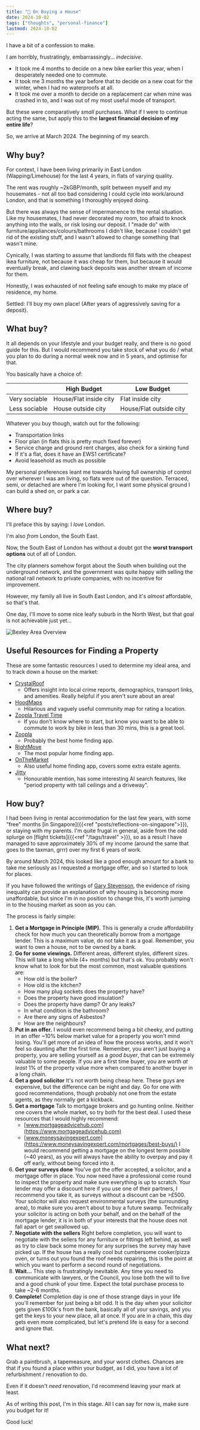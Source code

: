 ```yaml
---
title: "🏡 On Buying a House"
date: 2024-10-02
tags: ["thoughts", "personal-finance"]
lastmod: 2024-10-02
---
```


I have a bit of a confession to make.

I am horribly, frustratingly, embarrassingly... _indecisive_.

- It took me 4 months to decide on a new bike earlier this year, when I desperately needed one to commute.
- It took me 3 months the year before that to decide on a new coat for the winter, when I had no waterproofs at all.
- It took me over a month to decide on a replacement car when mine was crashed in to, and I was out of my most useful mode of transport.

But these were comparatively _small_ purchases.
What if I were to continue acting the same, but apply this to the **largest financial decision of my entire life**?

So, we arrive at March 2024.
The beginning of my search.

## Why buy?

For context, I have been living primarily in East London (Wapping/Limehouse) for the last 4 years, in flats of varying quality.

The rent was roughly ~2kGBP/month, split between myself and my housemates - not all too bad considering I could cycle into work/around London, and that is something I thoroughly enjoyed doing.

But there was always the sense of impermanence to the rental situation.
Like my housemates, I had never decorated my room, too afraid to knock anything into the walls, or risk losing our deposit.
I "made do" with furniture/appliances/colours/bathrooms I didn't like, because I couldn't get rid of the existing stuff, and I wasn't allowed to change something that wasn't mine.

Cynically, I was starting to assume that landlords fill flats with the cheapest ikea furniture, not because it was cheap for them, but because it would eventually break, and clawing back deposits was another stream of income for them.

Honestly, I was exhausted of not feeling safe enough to make my place of residence, my home.

Settled: I'll buy my own place! (After years of aggressively saving for a deposit).

## What buy?

It all depends on your lifestyle and your budget really, and there is no good guide for this.
But I would recommend you take stock of what you do / what you plan to do during a normal week now and in 5 years, and optimise for that.

You basically have a choice of:

|               | High Budget            | Low Budget              |
| ------------- | ---------------------- | ----------------------- |
| Very sociable | House/Flat inside city | Flat inside city        |
| Less sociable | House outside city     | House/Flat outside city |

Whatever you buy though, watch out for the following:

- Transportation links
- Floor plan (in flats this is pretty much fixed forever)
- Service charge and ground rent charges, also check for a sinking fund
- If it's a flat, does it have an EWS1 certificate?
- Avoid leasehold as much as possible

My personal preferences leant me towards having full ownership of control over wherever I was am living, so flats were out of the question.
Terraced, semi, or detached are where I'm looking for, I want some physical ground I can build a shed on, or park a car.

## Where buy?

I'll preface this by saying: I _love_ London.

I'm also _from_ London, the South East.

Now, the South East of London has without a doubt got the **worst transport options** out of all of London.

The city planners somehow forgot about the South when building out the underground network, and the government was quite happy with selling the national rail network to private companies, with no incentive for improvement.

However, my family all live in South East London, and it's _almost_ affordable, so that's that.

One day, I'll move to some nice leafy suburb in the North West, but that goal is not achievable just yet...

![Bexley Area Overview](./crystalroof-screenshot.png "Overview of Bexley, by CrystalRoof. Sounds about right")

## Useful Resources for Finding a Property

These are some fantastic resources I used to determine my ideal area, and to track down a house on the market:

- [CrystalRoof](https://crystalroof.co.uk/report/postcode/DA51AA/overview)
  - Offers insight into local crime reports, demographics, transport links, and amenities. Really helpful if you aren't sure about an area!
- [HoodMaps](https://hoodmaps.com/london-neighborhood-map)
  - Hilarious and vaguely useful community map for rating a location.
- [Zoopla Travel Time](https://www.zoopla.co.uk/travel-time/)
  - If you don't know where to start, but know you want to be able to commute to work by bike in less than 30 mins, this is a great tool.
- [Zoopla](https://www.zoopla.co.uk/for-sale/map/property/kent/bexley/bexley-high-street/da5-1aa/?q=DA51AA&search_source=home)
  - Probably the best home finding app.
- [RightMove](https://www.rightmove.co.uk/property-for-sale/map.html?includeSSTC=false&keywords=&sortType=2&viewType=MAP&channel=BUY&index=0&radius=0.25&locationIdentifier=POSTCODE%5E215471)
  - The most popular home finding app.
- [OnTheMarket](https://www.onthemarket.com/for-sale/property/da5-1aa/?view=map-list)
  - Also useful home finding app, covers some extra estate agents.
- [Jitty](https://jitty.com)
  - Honourable mention, has some interesting AI search features, like "period property with tall ceilings and a driveway".

## How buy?

I had been living in rental accommodation for the last few years, with some "free" months [in Singapore]({{<ref "posts/reflections-on-singapore">}}), or staying with my parents.
I'm quite frugal in general, aside from the odd splurge on [flight tickets]({{<ref "/tags/travel" >}}), so as a result I have managed to save approximately 30% of my income (around the same that goes to the taxman, grrr) over my first 6 years of work.

By around March 2024, this looked like a good enough amount for a bank to take me seriously as I requested a mortgage offer, and so I started to look for places.

If you have followed the writings of [Gary Stevenson](https://www.wealtheconomics.org), the evidence of rising inequality can provide an explanation of why housing is becoming more unaffordable, but since I'm in no position to change this, it's worth jumping in to the housing market as soon as you can.

The process is fairly simple:

1. **Get a Mortgage in Principle (MIP).**
   This is generally a crude affordability check for how much you can theoretically borrow from a mortgage lender.
   This is a maximum value, do not take it as a goal.
   Remember, you want to own a house, not to be owned by a bank.
2. **Go for some viewings.**
   Different areas, different styles, different sizes.
   This will take a long while (4+ months) but that's ok.
   You probably won't know what to look for but the most common, most valuable questions are:
   - How old is the boiler?
   - How old is the kitchen?
   - How many plug sockets does the property have?
   - Does the property have good insulation?
   - Does the property have damp? Or any leaks?
   - In what condition is the bathroom?
   - Are there any signs of Asbestos?
   - How are the neighbours?
3. **Put in an offer.**
   I would even recommend being a bit cheeky, and putting in an offer ~10% below market value for a property you won't mind losing.
   You'll get more of an idea of how the process works, and it won't feel so daunting after the first time.
   Remember, you aren't just buying a property, you are selling yourself as a _good buyer_, that can be extremely valuable to some people.
   If you are a first time buyer, you are worth _at least_ 1% of the property value more when compared to another buyer in a long chain.
4. **Get a good solicitor**
   It's not worth being cheap here.
   These guys are expensive, but the difference can be night and day.
   Go for one with good recommendations, though probably not one from the estate agents, as they normally get a kickback.
5. **Get a mortgage**
   Talk to mortgage brokers and go hunting online.
   Neither one covers the whole market, so try both for the best deal.
   I used these resources that I would highly recommend:
   - [www.mortgageadvicehub.com](https://www.mortgageadvicehub.com)
   - [www.moneysavingexpert.com](https://www.moneysavingexpert.com/mortgages/best-buys/)
     I would recommend getting a mortgage on the longest term possible (~40 years), as you will always have the ability to overpay and pay it off early, without being forced into it.
6. **Get your surveys done**
   You've got the offer accepted, a solicitor, and a mortgage offer in place.
   You now need have a professional come round to inspect the property and make sure everything is up to scratch.
   Your lender may offer a discount here if you use one of their partners, I recommend you take it, as surveys without a discount can be >£500.
   Your solicitor will also request environmental surveys (the surrounding area), to make sure you aren't about to buy a future swamp.
   Technically your solicitor is acting on both your behalf, and on the behalf of the mortgage lender, it is in both of your interests that the house does not fall apart or get swallowed up.
7. **Negotiate with the sellers**
   Right before completion, you will want to negotiate with the sellers for any furniture or fittings left behind, as well as try to claw back some money for any surprises the survey may have picked up.
   If the house has a really cool but cumbersome cooker/pizza oven, or turns out you found the roof needs repairing, this is the point at which you want to perform a second round of negotiations.
8. **Wait...**
   This step is frustratingly inevitable. Any time you need to communicate with lawyers, or the Council, you lose both the will to live and a good chunk of your time.
   Expect the total purchase process to take ~2-6 months.
9. **Complete!**
   Completion day is one of those strange days in your life you'll remember for just being a bit odd.
   It is the day when your solicitor gets given £100k's from the bank, basically all of your savings, and you get the keys to your new place, all at once.
   If you are in a chain, this day gets even more complicated, but let's pretend life is easy for a second and ignore that.

## What next?

Grab a paintbrush, a tapemeasure, and your worst clothes.
Chances are that if you found a place within your budget, as I did, you have a lot of refurbishment / renovation to do.

Even if it doesn't _need_ renovation, I'd recommend leaving your mark at least.

As of writing this post, I'm in this stage.
All I can say for now is, make sure you budget for it!

Good luck!
